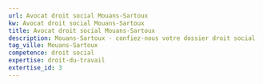 ```yaml
---
url: Avocat droit social Mouans-Sartoux
kw: Avocat droit social Mouans-Sartoux
title: Avocat droit social Mouans-Sartoux
description: Mouans-Sartoux - confiez-nous votre dossier droit social
tag_ville: Mouans-Sartoux
competence: droit social
expertise: droit-du-travail
extertise_id: 3
---
```


